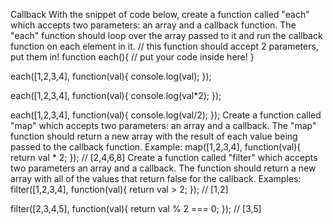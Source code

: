 Callback
With the snippet of code below, create a function called "each" which accepts two parameters: an array and a callback function. The "each" function should loop over the array passed to it and run the callback function on each element in it.
// this function should accept 2 parameters, put them in!
function each(){
    // put your code inside here!
}

each([1,2,3,4], function(val){
    console.log(val);
});

each([1,2,3,4], function(val){
    console.log(val*2);
});

each([1,2,3,4], function(val){
    console.log(val/2);
});
Create a function called "map" which accepts two parameters: an array and a callback. The "map" function should return a new array with the result of each value being passed to the callback function.
Example:
map([1,2,3,4], function(val){
    return val * 2;
}); // [2,4,6,8]
Create a function called "filter" which accepts two parameters an array and a callback. The function should return a new array with all of the values that return false for the callback.
Examples:
filter([1,2,3,4], function(val){
    return val > 2;
}); // [1,2]

filter([2,3,4,5], function(val){
    return val % 2 === 0;
}); // [3,5]
